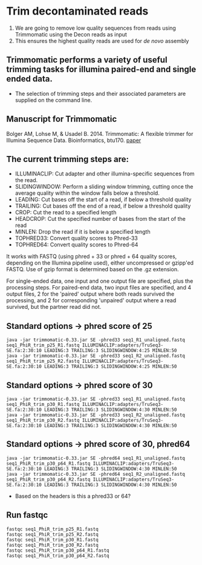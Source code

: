 # Trim decontaminated reads 

1. We are going to remove low quality sequences from reads using Trimmomatic using the Decon reads as input
2. This ensures the highest quality reads are used for *de novo* assembly

## Trimmomatic performs a variety of useful trimming tasks for illumina paired-end and single ended data.
- The selection of trimming steps and their associated parameters are supplied on the command line.

## Manuscript for Trimmomatic
Bolger AM, Lohse M, & Usadel B. 2014. Trimmomatic: A flexible trimmer for Illumina Sequence Data. Bioinformatics, btu170. 
[paper](https://academic.oup.com/bioinformatics/article/30/15/2114/2390096)

## The current trimming steps are:
- ILLUMINACLIP: Cut adapter and other illumina-specific sequences from the read.
- SLIDINGWINDOW: Perform a sliding window trimming, cutting once the average quality within the window falls below a threshold.
- LEADING: Cut bases off the start of a read, if below a threshold quality
- TRAILING: Cut bases off the end of a read, if below a threshold quality
- CROP: Cut the read to a specified length
- HEADCROP: Cut the specified number of bases from the start of the read
- MINLEN: Drop the read if it is below a specified length
- TOPHRED33: Convert quality scores to Phred-33
- TOPHRED64: Convert quality scores to Phred-64

It works with FASTQ (using phred + 33 or phred + 64 quality scores, depending on the Illumina pipeline used), 
either uncompressed or gzipp'ed FASTQ. Use of gzip format is determined based on the .gz extension.

For single-ended data, one input and one output file are specified, plus the processing steps. 
For paired-end data, two input files are specified, and 4 output files, 2 for the 'paired' 
output where both reads survived the processing, and 2 for corresponding 'unpaired' output where a read survived, 
but the partner read did not.

## Standard options -> phred score of 25
```java -jar trimmomatic-0.33.jar SE -phred33 seq1_R1_unaligned.fastq seq1_PhiR_trim_p25_R1.fastq ILLUMINACLIP:adapters/TruSeq3-SE.fa:2:30:10 LEADING:3 TRAILING:3 SLIDINGWINDOW:4:25 MINLEN:50```<br/>
```java -jar trimmomatic-0.33.jar SE -phred33 seq1_R2_unaligned.fastq seq1_PhiR_trim_p25_R2.fastq ILLUMINACLIP:adapters/TruSeq3-SE.fa:2:30:10 LEADING:3 TRAILING:3 SLIDINGWINDOW:4:25 MINLEN:50```<br/>

## Standard options -> phred score of 30
```java -jar trimmomatic-0.33.jar SE -phred33 seq1_R1_unaligned.fastq seq1_PhiR_trim_p30_R1.fastq ILLUMINACLIP:adapters/TruSeq3-SE.fa:2:30:10 LEADING:3 TRAILING:3 SLIDINGWINDOW:4:30 MINLEN:50```<br/>
```java -jar trimmomatic-0.33.jar SE -phred33 seq1_R2_unaligned.fastq seq1_PhiR_trim_p30_R2.fastq ILLUMINACLIP:adapters/TruSeq3-SE.fa:2:30:10 LEADING:3 TRAILING:3 SLIDINGWINDOW:4:30 MINLEN:50```<br/>

## Standard options -> phred score of 30, phred64
```java -jar trimmomatic-0.33.jar SE -phred64 seq1_R1_unaligned.fastq seq1_PhiR_trim_p30_p64_R1.fastq ILLUMINACLIP:adapters/TruSeq3-SE.fa:2:30:10 LEADING:3 TRAILING:3 SLIDINGWINDOW:4:30 MINLEN:50```<br/>
```java -jar trimmomatic-0.33.jar SE -phred64 seq1_R2_unaligned.fastq seq1_PhiR_trim_p30_p64_R2.fastq ILLUMINACLIP:adapters/TruSeq3-SE.fa:2:30:10 LEADING:3 TRAILING:3 SLIDINGWINDOW:4:30 MINLEN:50```<br/>

- Based on the headers is this a phred33 or 64?

## Run fastqc

```fastqc seq1_PhiR_trim_p25_R1.fastq```<br/>
```fastqc seq1_PhiR_trim_p25_R2.fastq```<br/>
```fastqc seq1_PhiR_trim_p30_R1.fastq```<br/>
```fastqc seq1_PhiR_trim_p30_R2.fastq```<br/>
```fastqc seq1_PhiR_trim_p30_p64_R1.fastq```<br/>
```fastqc seq1_PhiR_trim_p30_p64_R2.fastq```<br/>

